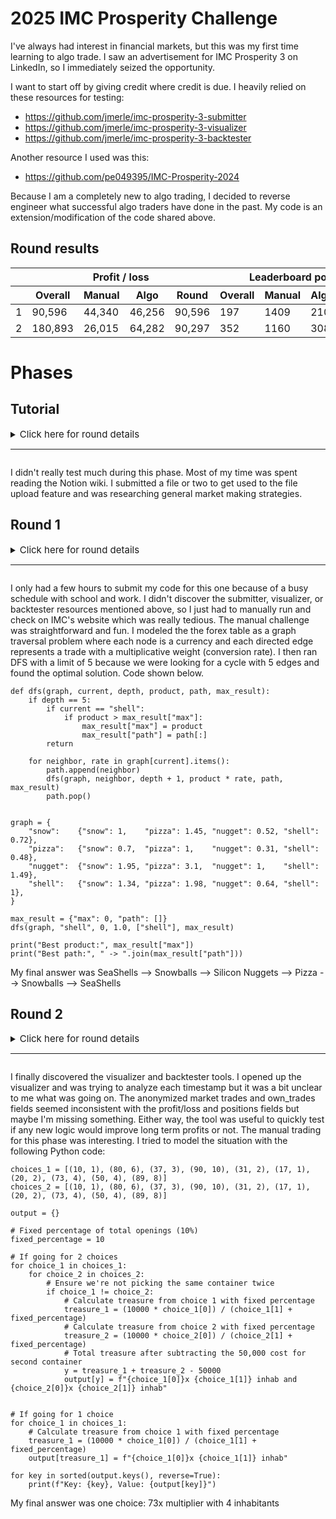 # 2025 IMC Prosperity Challenge

I've always had interest in financial markets, but this was my first time learning to algo trade. I saw an advertisement for IMC Prosperity 3 on LinkedIn, so I immediately seized the opportunity.

I want to start off by giving credit where credit is due. I heavily relied on these resources for testing:
- https://github.com/jmerle/imc-prosperity-3-submitter
- https://github.com/jmerle/imc-prosperity-3-visualizer
- https://github.com/jmerle/imc-prosperity-3-backtester

Another resource I used was this:
- https://github.com/pe049395/IMC-Prosperity-2024

Because I am a completely new to algo trading, I decided to reverse engineer what successful algo traders have done in the past. My code is an extension/modification of the code shared above.

## Round results

<table>
    <thead>
        <tr>
            <th></th>
            <th colspan="4" style="text-align: center">Profit / loss</th>
            <th colspan="4" style="text-align: center">Leaderboard position</th>
        </tr>
        <tr>
            <th></th>
            <th>Overall</th>
            <th>Manual</th>
            <th>Algo</th>
            <th>Round</th>
            <th>Overall</th>
            <th>Manual</th>
            <th>Algo</th>
            <th>Country</th>
        </tr>
    </thead>
    <tbody>
        <tr>
            <td>1</td>
            <td>90,596</td>
            <td>44,340</td>
            <td>46,256</td>
            <td>90,596</td>
            <td>197</td>
            <td>1409</td>
            <td>210</td>
            <td>59</td>
        </tr>
        <tr>
            <td>2</td>
            <td>180,893</td>
            <td>26,015</td>
            <td>64,282</td>
            <td>90,297</td>
            <td>352</td>
            <td>1160</td>
            <td>308</td>
            <td>117</td>
        </tr>
    </tbody>
</table>

# Phases

## Tutorial
<details>
  <summary>
    <span style="font-size:15px">Click here for round details</span>
    <hr/>
  </summary>
  
    In the tutorial round there are two tradable goods: `Rainforest Resin` and `Kelp`. While the value of the `Rainforest Resin` has been stable throughout the history of the archipelago, the value of `Kelp` has been going up and down over time. 

    Position limits for the newly introduced products:

    - `RAINFOREST_RESIN`: 50
    - `KELP`: 50

    ⚠️ All algorithms uploaded in the tutorial round will be processed and generate results instantly, so you can experiment with different programs and strategies.
</details>

I didn't really test much during this phase. Most of my time was spent reading the Notion wiki. I submitted a file or two to get used to the file upload feature and was researching general market making strategies.

## Round 1
<details>
  <summary>
    <span style="font-size:15px">Click here for round details</span>
    <hr/>
  </summary>

    ## Algorithm challenge

    The first three tradable products are introduced: : `Rainforest Resin` , `Kelp`, and `Squid Ink`. The value of the `Rainforest Resin` has been stable throughout the history of the archipelago, the value of `Kelp` has been going up and down over time, and the value of `Squid Ink` can also swing a bit, but some say there is a pattern to be discovered in its prize progression. All algorithms uploaded in the tutorial round will be processed and generate results instantly, so you can experiment with different programs and strategies.

    Position limits for the newly introduced products:

    - `RAINFOREST_RESIN`: 50
    - `KELP`: 50
    - `SQUID_INK`: 50

    ### Hint

    Squid Ink can be a very volatile product with price having large swings. Making a two-sided market or carrying position can be risky for such an instrument. However, with large swings comes large reversion. Squid Ink prices show more tendency to revert short term swings in price.

    A metric to keep track of the size of deviation/swing from recent average could help in trading profitable positions.

    ## Manual challenge

    You get the chance to do a series of trades in some foreign island currencies. The first trade is a conversion of your SeaShells into a foreign currency, the last trade is a conversion from a foreign currency into SeaShells. Everything in between is up to you. Give some thought to what series of trades you would like to do, as there might be an opportunity to walk away with more shells than you arrived with.
</details>





I only had a few hours to submit my code for this one because of a busy schedule with school and work. I didn't discover the submitter, visualizer, or backtester resources mentioned above, so I just had to manually run and check on IMC's website which was really tedious. The manual challenge was straightforward and fun. I modeled the the forex table as a graph traversal problem where each node is a currency and each directed edge represents a trade with a multiplicative weight (conversion rate). I then ran DFS with a limit of 5 because we were looking for a cycle with 5 edges and found the optimal solution. Code shown below.

```
def dfs(graph, current, depth, product, path, max_result):
    if depth == 5:
        if current == "shell":
            if product > max_result["max"]:
                max_result["max"] = product
                max_result["path"] = path[:]
        return

    for neighbor, rate in graph[current].items():
        path.append(neighbor)
        dfs(graph, neighbor, depth + 1, product * rate, path, max_result)
        path.pop()


graph = {
    "snow":    {"snow": 1,    "pizza": 1.45, "nugget": 0.52, "shell": 0.72},
    "pizza":   {"snow": 0.7,  "pizza": 1,    "nugget": 0.31, "shell": 0.48},
    "nugget":  {"snow": 1.95, "pizza": 3.1,  "nugget": 1,    "shell": 1.49},
    "shell":   {"snow": 1.34, "pizza": 1.98, "nugget": 0.64, "shell": 1},
}

max_result = {"max": 0, "path": []}
dfs(graph, "shell", 0, 1.0, ["shell"], max_result)

print("Best product:", max_result["max"])
print("Best path:", " -> ".join(max_result["path"]))
```

My final answer was SeaShells --> Snowballs --> Silicon Nuggets --> Pizza --> Snowballs --> SeaShells

## Round 2

<details>
  <summary>
    <span style="font-size:15px">Click here for round details</span>
    <hr/>
  </summary>

    ## Algorithm challenge

    In this second round, you’ll find that everybody on the archipelago loves to picnic. Therefore, in addition to the products from round one, two Picnic Baskets are now available as a tradable good. 

    `PICNIC_BASKET1` contains three products: 

    1. Six (6) `CROISSANTS`
    2. Three (3) `JAMS`
    3. One (1) `DJEMBE`

    `PICNIC_BASKET2` contains just two products: 

    1. Four (4) `CROISSANTS`
    2. Two (2) `JAMS`

    Aside from the Picnic Baskets, you can now also trade the three products individually on the island exchange. 

    Position limits for the newly introduced products:

    - `CROISSANTS`: 250
    - `JAM`: 350
    - `DJEMBE`: 60
    - `PICNIC_BASKET1`: 60
    - `PICNIC_BASKET2`: 100

    ## Manual challenge

    Some shipping containers with valuables inside washed ashore. You get to choose a maximum of two containers to open and receive the valuable contents from. The first container you open is free of charge, but for the second one you will have to pay some SeaShells. Keep in mind that you are not the only one choosing containers and making a claim on its contents. You will have to split the spoils with all others that choose the same container. So, choose carefully. 

    Here's a breakdown of how your profit from a container will be computed:
    Every container has its **treasure multiplier** (up to 90) and number of **inhabitants** (up to 10) that will be choosing that particular container. The container’s total treasure is the product of the **base treasure** (10 000, same for all containers) and the container’s specific treasure multiplier. However, the resulting amount is then divided by the sum of the inhabitants that choose the same container and the percentage of opening this specific container of the total number of times a container has been opened (by all players). 

    For example, if **5 inhabitants** choose a container, and **this container was chosen** **10% of the total number of times a container has been opened** (by all players), the prize you get from that container will be divided by 15. After the division, **costs for opening a container** apply (if there are any), and profit is what remains.

</details>

I finally discovered the visualizer and backtester tools. I opened up the visualizer and was trying to analyze each timestamp but it was a bit unclear to me what was going on. The anonymized market trades and own_trades fields seemed inconsistent with the profit/loss and positions fields but maybe I'm missing something. Either way, the tool was useful to quickly test if any new logic would improve long term profits or not. The manual trading for this phase was interesting. I tried to model the situation with the following Python code:

```
choices_1 = [(10, 1), (80, 6), (37, 3), (90, 10), (31, 2), (17, 1), (20, 2), (73, 4), (50, 4), (89, 8)]
choices_2 = [(10, 1), (80, 6), (37, 3), (90, 10), (31, 2), (17, 1), (20, 2), (73, 4), (50, 4), (89, 8)]

output = {}

# Fixed percentage of total openings (10%)
fixed_percentage = 10

# If going for 2 choices
for choice_1 in choices_1:
    for choice_2 in choices_2:
        # Ensure we're not picking the same container twice
        if choice_1 != choice_2:
            # Calculate treasure from choice 1 with fixed percentage
            treasure_1 = (10000 * choice_1[0]) / (choice_1[1] + fixed_percentage)
            # Calculate treasure from choice 2 with fixed percentage
            treasure_2 = (10000 * choice_2[0]) / (choice_2[1] + fixed_percentage)
            # Total treasure after subtracting the 50,000 cost for second container
            y = treasure_1 + treasure_2 - 50000
            output[y] = f"{choice_1[0]}x {choice_1[1]} inhab and {choice_2[0]}x {choice_2[1]} inhab"


# If going for 1 choice
for choice_1 in choices_1:
    # Calculate treasure from choice 1 with fixed percentage
    treasure_1 = (10000 * choice_1[0]) / (choice_1[1] + fixed_percentage)
    output[treasure_1] = f"{choice_1[0]}x {choice_1[1]} inhab"

for key in sorted(output.keys(), reverse=True):
    print(f"Key: {key}, Value: {output[key]}")
```

My final answer was one choice: 73x multiplier with 4 inhabitants